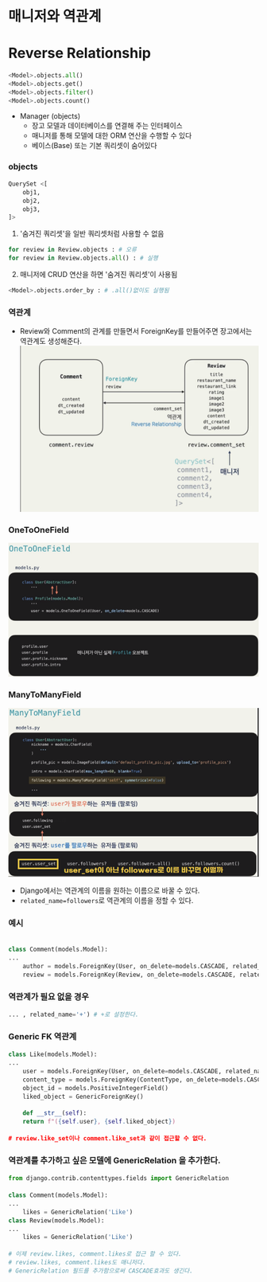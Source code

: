 # 매니저와 역관계

# Reverse Relationship

```python
<Model>.objects.all()
<Model>.objects.get()
<Model>.objects.filter()
<Model>.objects.count()
```
* Manager (objects)
	* 장고 모델과 데이터베이스를 연결해 주는 인터페이스
	* 매니저를 통해 모델에 대한 ORM 연산을 수행할 수 있다
	* 베이스(Base) 또는 기본 쿼리셋이 숨어있다

### objects

```python
QuerySet <[
	obj1,
	obj2,
	obj3,
]>
```

1. '숨겨진 쿼리셋'을 일반 쿼리셋처럼 사용할 수 없음
```python
for review in Review.objects : # 오류
for review in Review.objects.all() : # 실행
```
2. 매니저에 CRUD 연산을 하면 '숨겨진 쿼리셋'이 사용됨
```python
<Model>.objects.order_by : # .all()없이도 실행됨
```

### 역관계
* Review와  Comment의 관계를 만들면서 ForeignKey를 만들어주면 장고에서는 역관계도 생성해준다. 
![1](./manager/%ED%99%94%EB%A9%B4%20%EC%BA%A1%EC%B2%98%202022-11-11%20161934.png)

### OneToOneField
![2](./manager/%ED%99%94%EB%A9%B4%20%EC%BA%A1%EC%B2%98%202022-11-11%20162007.png)

### ManyToManyField
![3](./manager/%ED%99%94%EB%A9%B4%20%EC%BA%A1%EC%B2%98%202022-11-11%20162017.png)
* Django에서는 역관계의 이름을 원하는 이름으로 바꿀 수 있다.
* `related_name=followers`로 역관계의 이름을 정할 수 있다. 

### 예시
```python

class Comment(models.Model):
...
	author = models.ForeignKey(User, on_delete=models.CASCADE, related_name='comments') # user.comments로 접근가능!
	review = models.ForeignKey(Review, on_delete=models.CASCADE, related_name='comments') # review.comments로 접근가능!
```

### 역관계가 필요 없을 경우
```python
... , related_name='+') # +로 설정한다.
```

### Generic FK 역관계
```python
class Like(models.Model):
...
	user = models.ForeignKey(User, on_delete=models.CASCADE, related_name='likes')
	content_type = models.ForeignKey(ContentType, on_delete=models.CASCADE)
	object_id = models.PositiveIntegerField()
	liked_object = GenericForeignKey() 

	def __str__(self):
	return f"({self.user}, {self.liked_object})

# review.like_set이나 comment.like_set과 같이 접근할 수 없다.
```

### 역관계를 추가하고 싶은 모델에 GenericRelation 을 추가한다.
```python
from django.contrib.contenttypes.fields import GenericRelation

class Comment(models.Model):
...
	likes = GenericRelation('Like')
class Review(models.Model):
...
	likes = GenericRelation('Like')

# 이제 review.likes, comment.likes로 접근 할 수 있다. 
# review.likes, comment.likes도 매니저다.
# GenericRelation 필드를 추가함으로써 CASCADE효과도 생긴다.
```
